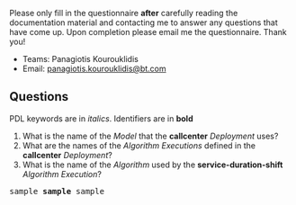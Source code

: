 Please only fill in the questionnaire **after** carefully reading the documentation material and contacting me to answer any questions that have come up. Upon completion please email me the questionnaire. Thank you!

- Teams: Panagiotis Kourouklidis
- Email: [panagiotis.kourouklidis@bt.com](mailto:panagiotis.kourouklidis@bt.com)

## Questions

PDL keywords are in _italics_. Identifiers are in **bold**

1. What is the name of the _Model_ that the **callcenter** _Deployment_ uses?
2. What are the names of the _Algorithm Executions_ defined in the **callcenter** _Deployment_?
3. What is the name of the _Algorithm_ used by the **service-duration-shift** _Algorithm Execution_?

>>>
<pre>
sample <b>sample</b> sample
</pre>
>>>